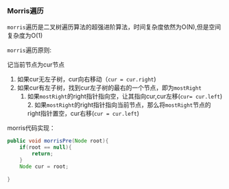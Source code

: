### Morris遍历 ###

`morris`遍历是二叉树遍历算法的超强进阶算法，时间复杂度依然为O(N),但是空间复杂度为O(1)

`morris`遍历原则:

记当前节点为cur节点

1. 如果cur无左子树，cur向右移动（`cur = cur.right`)
2. 如果cur有左子树，找到cur左子树的最右的一个节点，即为`mostRight`
   	1. 如果`mostRight`的right指针指向空，让其指向cur,cur左移(`cur= cur.left`)
    	2. 如果`mostRight`的right指针指向当前节点，那么将`mostRight`节点的right指针置空，cur右移(`cur = cur.left`)

morris代码实现：

```java
public void morrisPre(Node root){
    if(root == null){
        return;
    }
    Node cur = root;
    
}
```

